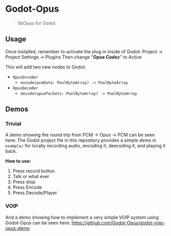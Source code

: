 # Godot-Opus
> libOpus for Godot

## Usage
Once installed, remember to activate the plug in inside of Godot:
Project -> Project Settings -> Plugins
Then change "***Opus Codec***" to Active

This will add two new nodes to Godot:
- `OpusEncoder`
  - `encode(pcmData: PoolByteArray) -> PoolByteArray`
- `OpusDecoder`
  - `decode(opusPackets: PoolByteArray) -> PoolByteArray`

## Demos
### Trivial
A demo showing the round trip from PCM -> Opus -> PCM can be seen here:
The Godot project file in this repository provides a simple demo in `example/` for locally recording audio, encoding it, deecoding it, and playing it back.

**How to use:**
1) Press record button
2) Talk or what ever
3) Press stop
4) Press Encode
5) Press Decode/Player

### VOIP
And a demo showing how to implement a very simple VOIP system using Godot-Opus can be seen here:
https://github.com/Godot-Opus/godot-voip-opus-demo
